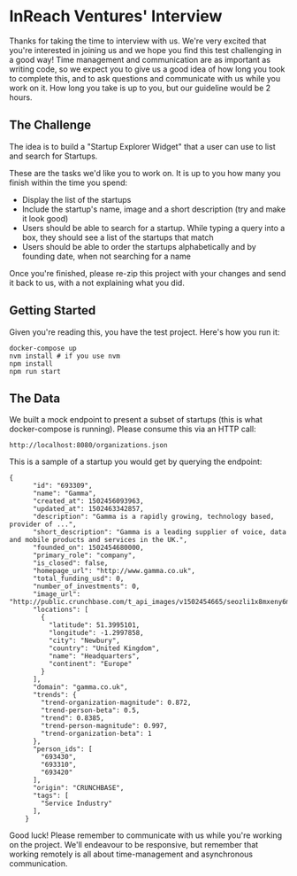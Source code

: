 # InReach Ventures' Interview

Thanks for taking the time to interview with us. 
We're very excited that you're interested in joining us and we hope you find this test challenging in a good way!
Time management and communication are as important as writing code, 
so we expect you to give us a good idea of how long you took to complete this, 
and to ask questions and communicate with us while you work on it.
How long you take is up to you, but our guideline would be 2 hours.

## The Challenge

The idea is to build a "Startup Explorer Widget" that a user can use to list and search for Startups.

These are the tasks we'd like you to work on. It is up to you how many you finish within the time you spend:

* Display the list of the startups
* Include the startup's name, image and a short description (try and make it look good)
* Users should be able to search for a startup. While typing a query into a box, they should see a list of the startups that match
* Users should be able to order the startups alphabetically and by founding date, when not searching for a name

Once you're finished, please re-zip this project with your changes and send it back to us, with a not explaining what you did.

## Getting Started

Given you're reading this, you have the test project. Here's how you run it:

```
docker-compose up
nvm install # if you use nvm
npm install
npm run start
```

## The Data

We built a mock endpoint to present a subset of startups (this is what docker-compose is running). Please consume this via an HTTP call:

`http://localhost:8080/organizations.json`

This is a sample of a startup you would get by querying the endpoint:

```
{
      "id": "693309",
      "name": "Gamma",
      "created_at": 1502456093963,
      "updated_at": 1502463342857,
      "description": "Gamma is a rapidly growing, technology based, provider of ...",
      "short_description": "Gamma is a leading supplier of voice, data and mobile products and services in the UK.",
      "founded_on": 1502454680000,
      "primary_role": "company",
      "is_closed": false,
      "homepage_url": "http://www.gamma.co.uk",
      "total_funding_usd": 0,
      "number_of_investments": 0,
      "image_url": "http://public.crunchbase.com/t_api_images/v1502454665/seozli1x8mxeny6mwayf.png",
      "locations": [
        {
          "latitude": 51.3995101,
          "longitude": -1.2997858,
          "city": "Newbury",
          "country": "United Kingdom",
          "name": "Headquarters",
          "continent": "Europe"
        }
      ],
      "domain": "gamma.co.uk",
      "trends": {
        "trend-organization-magnitude": 0.872,
        "trend-person-beta": 0.5,
        "trend": 0.8385,
        "trend-person-magnitude": 0.997,
        "trend-organization-beta": 1
      },
      "person_ids": [
        "693430",
        "693310",
        "693420"
      ],
      "origin": "CRUNCHBASE",
      "tags": [
        "Service Industry"
      ],
    }
```

Good luck! Please remember to communicate with us while you're working on the project. 
We'll endeavour to be responsive, but remember that working remotely is all about time-management and asynchronous communication.
